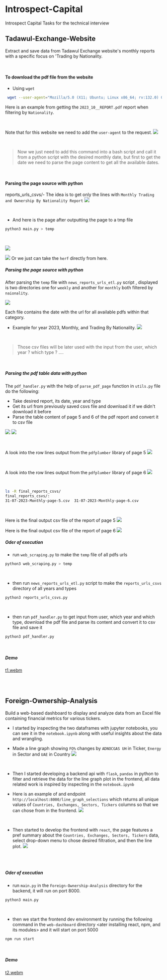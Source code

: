 # Introspect-Capital
Introspect Capital Tasks for the technical interview


## Tadawul-Exchange-Website
Extract and save data from Tadawul Exchange website's monthly reports  with a specific focus on 'Trading by Nationality.

<br/>

#### To download the pdf file from the website
- Using `wget`

```bash
 wget --user-agent="Mozilla/5.0 (X11; Ubuntu; Linux x86_64; rv:132.0) Gecko/20100101 Firefox/132.0" "https://www.saudiexchange.sa/wps/wcm/connect/c4f67241-1068-48ba-b5c6-6276a4ca77ae/Monthly+Trading+and+Ownership+By+Nationality+Report+31-10-2023.pdf?MOD=AJPERES&CACHEID=ROOTWORKSPACE-c4f67241-1068-48ba-b5c6-6276a4ca77ae-oP52nbM"
```

Here is an example from getting the `2023_10__REPORT.pdf` report when filtering by  `Nationality`.

<br/>

Note that for this website we need to add the `user-agent` to the request.
![](images/image1.png)

<br/>

> Now we just need to add this command into a bash script and call it from a python script with the desired monthly date, but first to get the date we need to parse the page content to get all the available dates.


<br/>

#### Parsing the page source with python 
reports_urls_csvs/- The idea is to get only the lines with `Monthly Trading and Ownership By Nationality Report`
![](images/image2.png)

<br/>

- And here is the page after outputting the page to a tmp file

```bash
python3 main.py > temp
```

<br/>

![](images/image3.png)

![](images/image4.png)
Or we just can take the `herf` directly from here.


##### Parsing the page source with python 
After parsing the `temp` file with `news_reports_urls_etl.py` script , displayed is two directories one for `weekly` and another for `monthly` both filtered by `naionality`.

![](images/image5.png)

Each file contains the date with the url for all available pdfs within that category.

- Example for year 2023, Monthly, and Trading By Nationality.
![](images/image6.png)

<br/>

> Those csv files will be later used with the input from the user, which year ? which type ? ....

<br/>

##### Parsing the pdf table data with python 
The `pdf_handler.py` with the help of `parse_pdf_page` function in `utils.py` file do the following:
- Take desired report, its date, year and type
- Get its url from previously saved csvs file and download it if we didn't download it before
- Parse the table content of page 5 and 6 of the pdf report and convert it to csv file

![](images/image7.png)
![](images/image10.png)

<br/>

A look into the row lines output from the `pdfplumber` library of page 5
![](images/image8.png)

<br/>

A look into the row lines output from the `pdfplumber` library of page 6
![](images/image9.png)



<br/>

```bash
ls -R final_reports_csvs/
final_reports_csvs/:
31-07-2023-Monthly-page-5.csv  31-07-2023-Monthly-page-6.csv
```

<br/>

Here is the final output csv file of the report of page 5
![](images/image11.png)

Here is the final output csv file of the report of page 6
![](images/image12.png)



##### Oder of execution
- run `web_scraping.py` to make the `temp` file of all pdfs urls
```bash
python3 web_scraping.py > temp
```

<br/>

- then run `news_reports_urls_etl.py` script to make the `reports_urls_csvs` directory of all years and types
```bash
python3 reports_urls_csvs.py
```

<br/>

- then run `pdf_handler.py` to get input from user, which year and which type, download the pdf file and parse its content and convert it to csv file and save it
```bash
python3 pdf_handler.py
```

<br/>

##### Demo
[t1.webm](https://github.com/user-attachments/assets/50deb5fa-5a65-4952-99c5-04f90462a72a)



<br/>

<br/>

## Foreign-Ownership-Analysis
Build a web-based dashboard to display and analyze data from an Excel file containing financial metrics for various tickers.

- I started by inspecting the two dataframes with jupyter notebooks, you can see it in the `notebook.ipynb`
along with useful insights about the data and wrangling.


- Made a line graph showing `FO%` changes by `ADNOCGAS UH` in Ticker, `Energy` in Sector and `UAE` in Country
![](images/image13.png)



<br/>

- Then I started developing a backend api with `flask`, `pandas` in python to filter and retrieve the data for the line graph plot in the frontend, all data related work is inspired by inspecting in the `notebook.ipynb`

- Here is an example of and endpoint `http://localhost:8000/line_graph_selections` which returns all unique values of `Countries, Exchanges, Sectors, Tickers` columns so that we can chose from in the frontend.
![](images/image14.png)

<br/>

- Then started to develop the frontend with `react`, the page features a pref summary about the `Countries, Exchanges, Sectors, Tickers` data, select drop-down menu to chose desired filtration, and then the line plot.
![](images/image15.png)


<br/>
<br/>

##### Oder of execution
- run `main.py` in the `Foreign-Ownership-Analysis` directory for the backend, it will run on port 8000.
```bash
python3 main.py
```

<br/>

- then we start the frontend dev environment by running the following command in the `web-dashboard` directory <ater installing react, npm, and its modules> and it will start on port 5000
```bash
npm run start
```

<br/>


##### Demo
[t2.webm](https://github.com/user-attachments/assets/43787360-00c0-4b3f-bbda-0eac32eba191)

